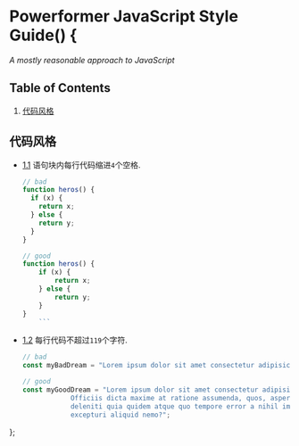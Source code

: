 # Powerformer JavaScript Style Guide() {

*A mostly reasonable approach to JavaScript*

## Table of Contents

  1. [代码风格](#code-style)

## 代码风格

  - [1.1](code-style-indent) 语句块内每行代码缩进`4`个空格.

    ```javascript
    // bad
    function heros() {
      if (x) {
        return x;
      } else {
        return y;
      }
    }

    // good
    function heros() {
        if (x) {
            return x;
        } else {
            return y;
        }
    }
        ```
    
  - [1.2](code-style-limit-row) 每行代码不超过`119`个字符.

    ```javascript
    // bad
    const myBadDream = "Lorem ipsum dolor sit amet consectetur adipisicing elit. Officiis dicta maxime at ratione assumenda, quos, asperiores odit deleniti quia quidem atque quo tempore error a nihil impedit excepturi aliquid nemo?";

    // good
    const myGoodDream = "Lorem ipsum dolor sit amet consectetur adipisicing elit. \
                Officiis dicta maxime at ratione assumenda, quos, asperiores odit \
                deleniti quia quidem atque quo tempore error a nihil impedit      \
                excepturi aliquid nemo?";
    ```
};